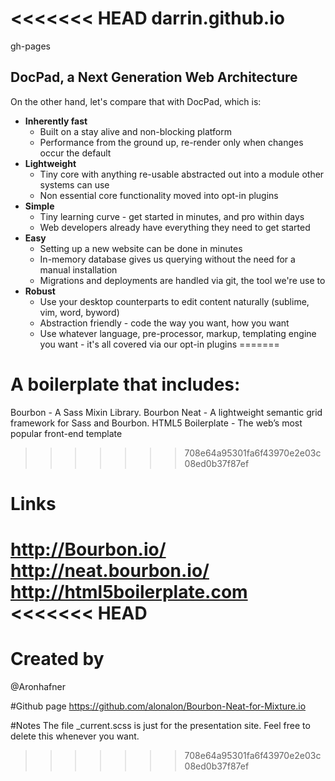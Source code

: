 <<<<<<< HEAD
darrin.github.io
================

gh-pages

## DocPad, a Next Generation Web Architecture
On the other hand, let's compare that with DocPad, which is:

- **Inherently fast**
	- Built on a stay alive and non-blocking platform
	- Performance from the ground up, re-render only when changes occur the default
- **Lightweight**
	- Tiny core with anything re-usable abstracted out into a module other systems can use
	- Non essential core functionality moved into opt-in plugins
- **Simple**
	- Tiny learning curve - get started in minutes, and pro within days
	- Web developers already have everything they need to get started
- **Easy**
	- Setting up a new website can be done in minutes
	- In-memory database gives us querying without the need for a manual installation
	- Migrations and deployments are handled via git, the tool we're use to
- **Robust**
	- Use your desktop counterparts to edit content naturally (sublime, vim, word, byword)
	- Abstraction friendly - code the way you want, how you want
	- Use whatever language, pre-processor, markup, templating engine you want - it's all covered via our opt-in plugins
=======
# A boilerplate that includes:
Bourbon  - A Sass Mixin Library.
Bourbon Neat - A lightweight semantic grid framework for Sass and Bourbon.
HTML5 Boilerplate - The web’s most popular front-end template
>>>>>>> 708e64a95301fa6f43970e2e03c08ed0b37f87ef

# Links
http://Bourbon.io/
http://neat.bourbon.io/
http://html5boilerplate.com
<<<<<<< HEAD
=======

# Created by
@Aronhafner 

#Github page
https://github.com/alonalon/Bourbon-Neat-for-Mixture.io

#Notes
The file _current.scss is just for the presentation site. Feel free to delete this whenever you want.
>>>>>>> 708e64a95301fa6f43970e2e03c08ed0b37f87ef
